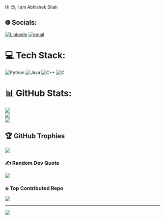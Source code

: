 Hi 😊, I am Abhishek Shah
## 🌐 Socials:
[![LinkedIn](https://img.shields.io/badge/LinkedIn-%230077B5.svg?logo=linkedin&logoColor=white)](https://linkedin.com/in/abhishek-shah272002) [![email](https://img.shields.io/badge/Email-D14836?logo=gmail&logoColor=white)](mailto:abhishek27shah@gmail.com) 

# 💻 Tech Stack:
![Python](https://img.shields.io/badge/python-3670A0?style=for-the-badge&logo=python&logoColor=ffdd54) ![Java](https://img.shields.io/badge/java-%23ED8B00.svg?style=for-the-badge&logo=openjdk&logoColor=white) ![C++](https://img.shields.io/badge/c++-%2300599C.svg?style=for-the-badge&logo=c%2B%2B&logoColor=white) ![C](https://img.shields.io/badge/c-%2300599C.svg?style=for-the-badge&logo=c&logoColor=white)
# 📊 GitHub Stats:
![](https://github-readme-stats.vercel.app/api?username=AbhishekShah272002&theme=nightowl&hide_border=true&include_all_commits=true&count_private=false)<br/>
![](https://nirzak-streak-stats.vercel.app/?user=AbhishekShah272002&theme=nightowl&hide_border=true)<br/>
![](https://github-readme-stats.vercel.app/api/top-langs/?username=AbhishekShah272002&theme=nightowl&hide_border=true&include_all_commits=true&count_private=false&layout=compact)

## 🏆 GitHub Trophies
![](https://github-profile-trophy.vercel.app/?username=AbhishekShah272002&theme=radical&no-frame=false&no-bg=true&margin-w=4)

### ✍️ Random Dev Quote
![](https://quotes-github-readme.vercel.app/api?type=horizontal&theme=radical)

### 🔝 Top Contributed Repo
![](https://github-contributor-stats.vercel.app/api?username=AbhishekShah272002&limit=5&theme=dark&combine_all_yearly_contributions=true)

---
[![](https://visitcount.itsvg.in/api?id=AbhishekShah272002&icon=0&color=0)](https://visitcount.itsvg.in)

<!-- Proudly created with GPRM ( https://gprm.itsvg.in ) -->
